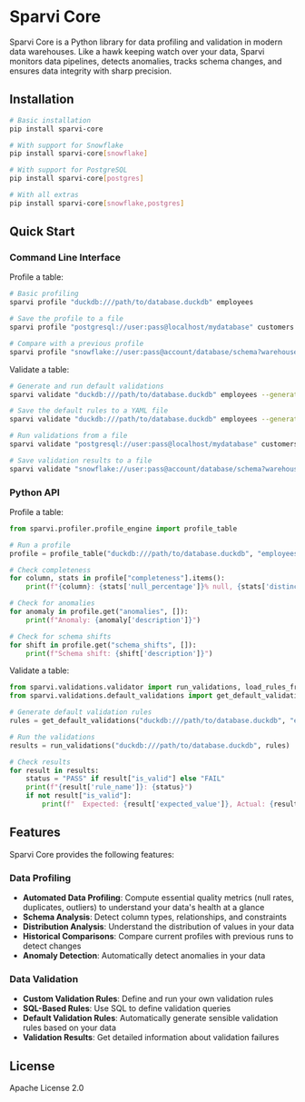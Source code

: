 # Sparvi Core

Sparvi Core is a Python library for data profiling and validation in modern data warehouses.
Like a hawk keeping watch over your data, Sparvi monitors data pipelines, detects anomalies,
tracks schema changes, and ensures data integrity with sharp precision.

## Installation

```bash
# Basic installation
pip install sparvi-core

# With support for Snowflake
pip install sparvi-core[snowflake]

# With support for PostgreSQL
pip install sparvi-core[postgres]

# With all extras
pip install sparvi-core[snowflake,postgres]
```

## Quick Start

### Command Line Interface

Profile a table:

```bash
# Basic profiling
sparvi profile "duckdb:///path/to/database.duckdb" employees

# Save the profile to a file
sparvi profile "postgresql://user:pass@localhost/mydatabase" customers --output profile.json

# Compare with a previous profile
sparvi profile "snowflake://user:pass@account/database/schema?warehouse=wh" orders --compare previous_profile.json
```

Validate a table:

```bash
# Generate and run default validations
sparvi validate "duckdb:///path/to/database.duckdb" employees --generate-defaults

# Save the default rules to a YAML file
sparvi validate "duckdb:///path/to/database.duckdb" employees --generate-defaults --save-defaults rules.yaml

# Run validations from a file
sparvi validate "postgresql://user:pass@localhost/mydatabase" customers --rules rules.yaml

# Save validation results to a file
sparvi validate "snowflake://user:pass@account/database/schema?warehouse=wh" orders --rules rules.yaml --output results.json
```

### Python API

Profile a table:

```python
from sparvi.profiler.profile_engine import profile_table

# Run a profile
profile = profile_table("duckdb:///path/to/database.duckdb", "employees")

# Check completeness
for column, stats in profile["completeness"].items():
    print(f"{column}: {stats['null_percentage']}% null, {stats['distinct_percentage']}% distinct")

# Check for anomalies
for anomaly in profile.get("anomalies", []):
    print(f"Anomaly: {anomaly['description']}")

# Check for schema shifts
for shift in profile.get("schema_shifts", []):
    print(f"Schema shift: {shift['description']}")
```

Validate a table:

```python
from sparvi.validations.validator import run_validations, load_rules_from_file
from sparvi.validations.default_validations import get_default_validations

# Generate default validation rules
rules = get_default_validations("duckdb:///path/to/database.duckdb", "employees")

# Run the validations
results = run_validations("duckdb:///path/to/database.duckdb", rules)

# Check results
for result in results:
    status = "PASS" if result["is_valid"] else "FAIL"
    print(f"{result['rule_name']}: {status}")
    if not result["is_valid"]:
        print(f"  Expected: {result['expected_value']}, Actual: {result['actual_value']}")
```

## Features

Sparvi Core provides the following features:

### Data Profiling

- **Automated Data Profiling**: Compute essential quality metrics (null rates, duplicates, outliers) to understand your data's health at a glance
- **Schema Analysis**: Detect column types, relationships, and constraints
- **Distribution Analysis**: Understand the distribution of values in your data
- **Historical Comparisons**: Compare current profiles with previous runs to detect changes
- **Anomaly Detection**: Automatically detect anomalies in your data

### Data Validation

- **Custom Validation Rules**: Define and run your own validation rules
- **SQL-Based Rules**: Use SQL to define validation queries
- **Default Validation Rules**: Automatically generate sensible validation rules based on your data
- **Validation Results**: Get detailed information about validation failures

## License

Apache License 2.0